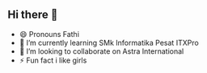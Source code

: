 ## Hi there 👋

- 😄 Pronouns Fathi
- 🌱 I’m currently learning SMk Informatika Pesat ITXPro
- 👯 I’m looking to collaborate on Astra International
- ⚡ Fun fact i like girls


